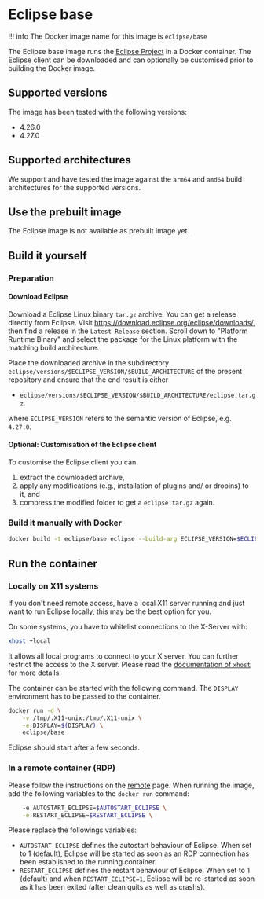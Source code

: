 <!--
 ~ SPDX-FileCopyrightText: Copyright DB Netz AG and the capella-collab-manager contributors
 ~ SPDX-License-Identifier: Apache-2.0
 -->

# Eclipse base

<!-- prettier-ignore -->
!!! info
    The Docker image name for this image is `eclipse/base`

The Eclipse base image runs the [Eclipse Project](https://download.eclipse.org/eclipse/downloads/)
in a Docker container. The Eclipse client can be downloaded and can optionally be customised
prior to building the Docker image.

## Supported versions

The image has been tested with the following versions:

- 4.26.0
- 4.27.0

## Supported architectures

We support and have tested the image against the `arm64` and `amd64`
build architectures for the supported versions.

## Use the prebuilt image

The Eclipse image is not available as prebuilt image yet.

## Build it yourself

### Preparation

#### Download Eclipse

Download a Eclipse Linux binary `tar.gz` archive. You can get a release
directly from Eclipse. Visit <https://download.eclipse.org/eclipse/downloads/>,
then find a release in the `Latest Release` section. Scroll down to "Platform Runtime Binary"
and select the package for the Linux platform with the matching build architecture.

Place the downloaded archive in the subdirectory `eclipse/versions/$ECLIPSE_VERSION/$BUILD_ARCHITECTURE` of the present
repository and ensure that the end result is either

- `eclipse/versions/$ECLIPSE_VERSION/$BUILD_ARCHITECTURE/eclipse.tar.gz`.

where `ECLIPSE_VERSION` refers to the semantic version of Eclipse, e.g. `4.27.0`.

#### Optional: Customisation of the Eclipse client

To customise the Eclipse client you can

1. extract the downloaded archive,
1. apply any modifications (e.g., installation of plugins and/ or dropins) to it, and
1. compress the modified folder to get a `eclipse.tar.gz` again.

### Build it manually with Docker

```zsh
docker build -t eclipse/base eclipse --build-arg ECLIPSE_VERSION=$ECLIPSE_VERSION
```

## Run the container

### Locally on X11 systems

If you don't need remote access, have a local X11 server running and just want to run Eclipse locally, this may be the best option for you.

On some systems, you have to whitelist connections to the X-Server with:

```zsh
xhost +local
```

It allows all local programs to connect to your X server. You can further restrict the access to the X server. Please read the [documentation of `xhost`](https://man.archlinux.org/man/xhost.1) for more details.

The container can be started with the following command. The `DISPLAY` environment has to be passed to the container.

```zsh
docker run -d \
    -v /tmp/.X11-unix:/tmp/.X11-unix \
    -e DISPLAY=$(DISPLAY) \
    eclipse/base
```

Eclipse should start after a few seconds.

### In a remote container (RDP)

Please follow the instructions on the [remote](../remote.md) page. When running the image, add the following variables to the `docker run` command:

```zsh
    -e AUTOSTART_ECLIPSE=$AUTOSTART_ECLIPSE \
    -e RESTART_ECLIPSE=$RESTART_ECLIPSE \
```

Please replace the followings variables:

- `AUTOSTART_ECLIPSE` defines the autostart behaviour of Eclipse. When set to 1 (default), Eclipse will be started as soon
  as an RDP connection has been established to the running container.
- `RESTART_ECLIPSE` defines the restart behaviour of Eclipse. When set to 1 (default) and when `RESTART_ECLIPSE=1`,
  Eclipse will be re-started as soon as it has been exited (after clean quits as
  well as crashs).
